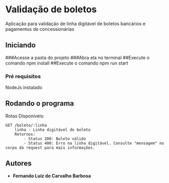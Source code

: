 # Validação de boletos
Aplicação para validação de linha digitável de boletos bancários e pagamentos de concessionárias 

## Iniciando
###Acesse a pasta do projeto
###Abra ela no terminal 
##Execute o comando npm install
##Execute o comando npm run start

### Pré requisitos

NodeJs instalado 

## Rodando o programa

Rotas Disponíveis:

    GET /boleto/:linha
        linha - Linha digitável do boleto
        Retornos:
            - Status 200: Boleto válido
            - Status 400: Erro na linha digitável. Consulte "mensagem" no corpo da request para mais informações.


## Autores

* **Fernando Luiz de Carvalho Barbosa** 


